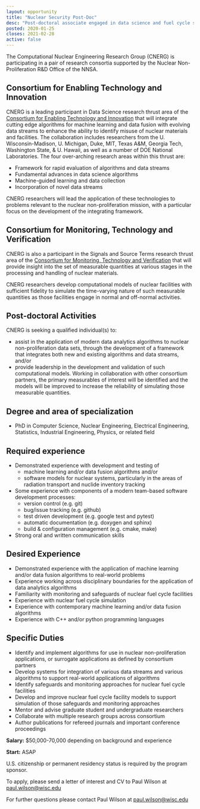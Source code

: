 ```yaml
---
layout: opportunity
title: "Nuclear Security Post-Doc"
desc: "Post-doctoral associate engaged in data science and fuel cycle simulation in support of NNSA Consortia."
posted: 2020-01-25
closes: 2021-02-28
active: false
---
```


The Computational Nuclear Engineering Research Group (CNERG) is participating in
a pair of research consortia supported by the Nuclear Non-Proliferation R&D
Office of the NNSA.

Consortium for Enabling Technology and Innovation
------------------------------------------------

CNERG is a leading participant in Data Science research thrust area of the
[Consortium for Enabling Technology and Innovation](http://eti.gatech.edu)
that will integrate cutting edge algorithms for machine learning and data fusion
with evolving data streams to enhance the ability to identify misuse of nuclear
materials and facilities.  The collaboration includes researchers from the U.
Wisconsin-Madison, U. Michigan, Duke, MIT, Texas A&M, Georgia Tech, Washington
State, & U. Hawaii, as well as a number of DOE National Laboratories.  The four
over-arching research areas within this thrust are:
  * Framework for rapid evaluation of algorithms and data streams
  * Fundamental advances in data science algorithms
  * Machine-guided learning and data collection
  * Incorporation of novel data streams

CNERG researchers will lead the application of these technologies to problems
relevant to the nuclear non-proliferation mission, with a particular focus on
the development of the integrating framework.

Consortium for Monitoring, Technology and Verification
------------------------------------------------------

CNERG is also a participant in the Signals and Source Terms research thrust area
of the [Consortium for Monitoring, Technology and
Verification](http://mtv.engin.umich.edu) that will provide insight into the set
of measurable quantities at various stages in the processing and handling of
nuclear materials.

CNERG researchers develop computational models of nuclear facilities with
sufficient fidelity to simulate the time-varying nature of such measurable
quantities as those facilities engage in normal and off-normal activities.

Post-doctoral Activities
------------------------

CNERG is seeking a qualified individual(s) to:
  * assist in the application of modern data analytics algorithms to nuclear
    non-proliferation data sets, through the development of a framework that
    integrates both new and existing algorithms and data streams, and/or
  * provide leadership in the development and validation of such computational
    models.  Working in collaboration with other consortium partners, the
    primary measurables of interest will be identified and the models will be
    improved to increase the reliability of simulating those measurable
    quantities.

Degree and area of specialization
----------------------------------

* PhD in Computer Science, Nuclear Engineering, Electrical Engineering,
  Statistics, Industrial Engineering, Physics, or related field

Required experience
---------------------


* Demonstrated experience with development and testing of
    * machine learning and/or data fusion algorithms and/or
    * software models for nuclear systems, particularly in the areas of
      radiation transport and nuclide inventory tracking
* Some experience with components of a modern team-based software development
  processes:
    * version control (e.g. git)
    * bug/issue tracking (e.g. github)
    * test driven development (e.g. google test and pytest)
    * automatic documentation (e.g. doxygen and sphinx)
    * build & configuration management (e.g. cmake, make)
* Strong oral and written communication skills

Desired Experience
------------------

* Demonstrated experience with the application of machine learning and/or data
  fusion algorithms to real-world problems
* Experience working across disciplinary boundaries for the application of data
  analytics algorithms
* Familiarity with monitoring and safeguards of nuclear fuel cycle facilities
* Experience with nuclear fuel cycle simulation
* Experience with contemporary machine learning and/or data fusion algorithms
* Experience with C++ and/or python programming languages

Specific Duties
---------------

* Identify and implement algorithms for use in nuclear non-proliferation
  applications, or surrogate applications as defined by consortium partners
* Develop systems for integration of various data streams and various algorithms
  to support real-world applications of algorithms     
* Identify safeguards and monitoring approaches for nuclear fuel cycle
  facilities
* Develop and improve nuclear fuel cycle facility models to support simulation
  of those safeguards and monitoring approaches
* Mentor and advise graduate student and undergraduate researchers
* Collaborate with multiple research groups across consortium    
* Author publications for refereed journals and important conference proceedings



 **Salary:** $50,000-70,000 depending on background and experience
 
 **Start:** ASAP


U.S. citizenship or permanent residency status is required by the program
sponsor.

To apply, please send a letter of interest and CV to Paul Wilson at [paul.wilson@wisc.edu](mailto:paul.wilson@wisc.edu)

For further questions please contact Paul Wilson at [paul.wilson@wisc.edu](mailto:paul.wilson@wisc.edu)
